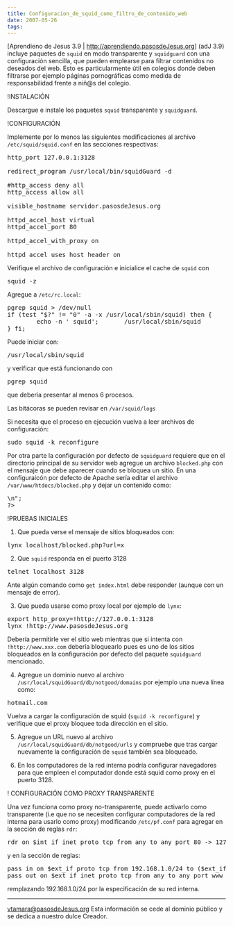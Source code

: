 ```yaml
---
title: Configuracion_de_squid_como_filtro_de_contenido_web
date: 2007-05-26
tags:
---
```

[Aprendieno de Jesus 3.9 | http://aprendiendo.pasosdeJesus.org] (adJ 3.9) incluye paquetes de ```squid``` en modo transparente y ```squidguard``` con una configuración sencilla,  que pueden emplearse para filtrar contenidos no deseados del web.  Esto es particularmente útil en colegios donde deben filtrarse por ejemplo páginas pornográficas como medida de responsabilidad frente a niñ@s del colegio.

!INSTALACIÓN

Descargue e instale los paquetes ```squid``` transparente y ```squidguard```.


!CONFIGURACIÓN

Implemente por lo menos las siguientes modificaciones al archivo ```/etc/squid/squid.conf``` en las secciones respectivas:

<pre>
http_port 127.0.0.1:3128

redirect_program /usr/local/bin/squidGuard -d

#http_access deny all
http_access allow all

visible_hostname servidor.pasosdeJesus.org

httpd_accel_host virtual
httpd_accel_port 80

httpd_accel_with_proxy on 

httpd_accel_uses_host_header on
</pre>

Verifique el archivo de configuración e inicialice el cache de ```squid``` con 
<pre>
squid -z
</pre>

Agregue a ```/etc/rc.local```:
<pre>
pgrep squid > /dev/null
if (test "$?" != "0" -a -x /usr/local/sbin/squid) then {
        echo -n ' squid';       /usr/local/sbin/squid
} fi;
</pre>

Puede iniciar con:
<pre>
/usr/local/sbin/squid
</pre>
y verificar que está funcionando con
<pre>
pgrep squid
</pre>
que debería presentar al menos 6 procesos.

Las bitácoras se pueden revisar en ```/var/squid/logs```

Si necesita que el proceso en ejecución vuelva a leer archivos de configuración:
<pre>
sudo squid -k reconfigure
</pre>

Por otra parte la configuración por defecto de ```squidguard``` requiere que en el directorio principal de su servidor web agregue un archivo ```blocked.php``` con el mensaje que debe aparecer cuando se bloquea un sitio.  En una configuraicón por defecto de Apache sería editar el archivo ```/var/www/htdocs/blocked.php``` y dejar un contenido como:

<pre>
<?php
echo "Sitio bloqueado".$_GET!['url']."<br>\n";
?>
</pre>


!PRUEBAS INICIALES

1. Que pueda verse el mensaje de sitios bloqueados con:
<pre>
lynx localhost/blocked.php?url=x
</pre>

2. Que ```squid``` responda en el puerto 3128
<pre>
telnet localhost 3128
</pre>

Ante algún comando como ```get index.html``` debe responder (aunque con un mensaje de error).

3. Que pueda usarse como proxy local por ejemplo de ```lynx```:
<pre>
export http_proxy=!http://127.0.0.1:3128
lynx !http://www.pasosdeJesus.org
</pre>
Debería permitirle ver el sitio web mientras que si intenta con ```!http://www.xxx.com``` debería bloquearlo pues es uno de los sitios bloqueados en la configuración por defecto del paquete 
```squidguard``` mencionado.

4. Agregue un dominio nuevo al archivo ```/usr/local/squidGuard/db/notgood/domains```
por ejemplo una nueva línea como:
<pre>
hotmail.com
</pre>
Vuelva a cargar la configuración de squid (```squid -k reconfigure```) y verifique que el proxy bloquee toda dirección en el sitio.

5. Agregue un URL nuevo al archivo 
```/usr/local/squidGuard/db/notgood/urls```
y compruebe que tras cargar nuevamente la configuración de ```squid``` también sea bloqueado.

6. En los computadores de la red interna podría configurar navegadores para que empleen el computador donde está squid como proxy en el puerto 3128.

! CONFIGURACIÓN COMO PROXY TRANSPARENTE

Una vez funciona como proxy no-transparente, puede activarlo como transparente (i.e que no se necesiten configurar computadores de la red interna para usarlo como proxy) modificando ```/etc/pf.conf``` para agregar
en la sección de reglas ```rdr```:
<pre>
rdr on $int_if inet proto tcp from any to any port 80 -> 127.0.0.1 port 3128
</pre>

y en la sección de reglas:
<pre>
pass in on $ext_if proto tcp from 192.168.1.0/24 to ($ext_if) port 80 keep state
pass out on $ext_if inet proto tcp from any to any port www keep state
</pre>
remplazando 192.168.1.0/24 por la especificación de su red interna.


----

vtamara@pasosdeJesus.org Esta información se cede al dominio público y se dedica a nuestro dulce Creador.  
